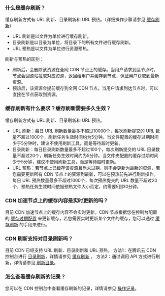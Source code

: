 [](id:q1)

### 什么是缓存刷新？
缓存刷新方式有 URL 刷新、目录刷新和 URL 预热。（详细操作步骤请参见 [缓存刷新](https://intl.cloud.tencent.com/document/product/228/6299)）
- URL 刷新是以文件为单位进行缓存刷新。
- 目录刷新是以目录为单位，将目录下的所有文件进行缓存刷新。
- URL 预热是以文件为单位进行资源预热。

刷新与预热的区别：
- 刷新后，会删除该资源在全网 CDN 节点上的缓存。当用户请求到达节点时，节点会回源站拉取对应资源，返回给用户并缓存到节点，保证用户获取到最新资源。
- 预热后，该资源会提前缓存到全网 CDN 节点。当用户请求到达节点时，可以直接在节点获取到资源。

[](id:q2)
### 缓存刷新有什么要求？缓存刷新需要多久生效？
缓存刷新方式有 URL 刷新、目录刷新和 URL 预热。
- URL 刷新：每日 URL 刷新数量最多不超过10000个，每次刷新提交的 URL 数量不超过1000个，刷新任务生效时间约为5分钟。当文件配置的缓存过期时间少于5分钟时，建议不使用刷新工具，而是等待超时更新。
- 目录刷新：每日目录刷新数量最多不超过100个，每次刷新提交的 URL 目录数量不超过20个，刷新任务生效时间约为5分钟。当文件夹配置的缓存过期时间少于5分钟，建议不使用刷新工具，而是等待超时更新。
- URL 预热：若节点上已缓存该资源且尚未过期，则不会更新为最新的资源，若您需要更新所有 CDN 节点上的资源到最新，可以在预热前先进行刷新操作。每日 URL 预热数量最多不超过1000个，每次预热提交的 URL 数量不超过20个，预热任务生效时间依据预热文件大小而定，约需要5到30分钟。

[](id:q3)
### CDN 加速节点上的缓存内容是实时更新的吗？
目前 CDN 加速节点上的缓存内容不会实时更新。CDN 节点根据您在控制台配置的 [缓存过期配置](https://intl.cloud.tencent.com/document/product/228/35317) 来更新缓存，若您需要实时更新某个文件的缓存，您可以通过 [缓存刷新](https://intl.cloud.tencent.com/document/product/228/6299) 的手段来进行。

[](id:q4)
### CDN 刷新支持对目录刷新吗？
目前 CDN 已经支持 URL 刷新、目录刷新和 URL 预热。
方法1：在腾讯云 CDN 控制台进行 [目录刷新](https://console.cloud.tencent.com/cdn/refresh)，详情请参见 [缓存刷新](https://intl.cloud.tencent.com/document/product/228/6299) 。
方法2：通过调用 API 方式进行刷新，详情请参见 [刷新目录](https://intl.cloud.tencent.com/document/product/228/33602)。

[](id:q5)
### 怎么查看缓存刷新的记录？
您可以在 CDN 控制台中查看缓存刷新的记录，详情请参见 [操作记录](https://intl.cloud.tencent.com/document/product/228/6299#notes)。

